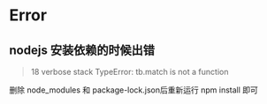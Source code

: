 # Error

## nodejs 安装依赖的时候出错

> 18 verbose stack TypeError: tb.match is not a function

删除 node\_modules 和 package-lock.json后重新运行 npm install 即可

